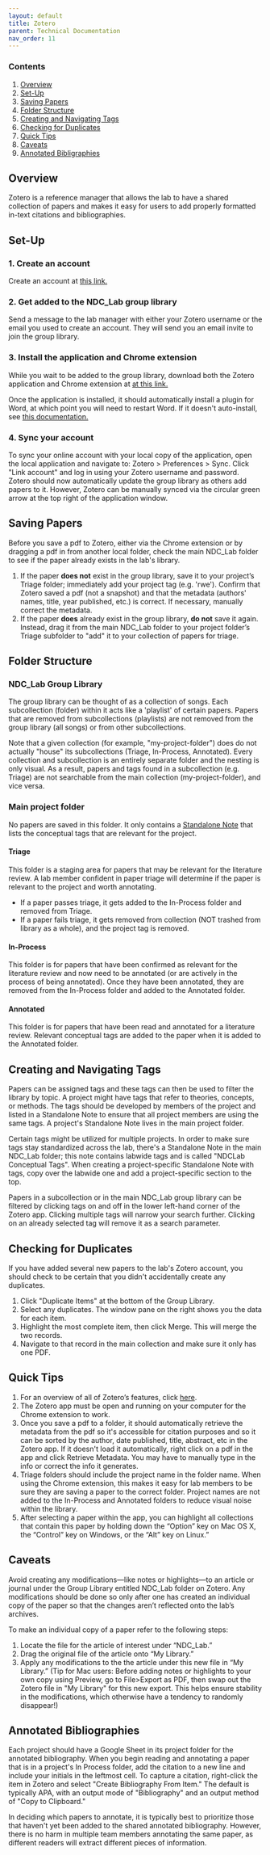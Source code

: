 ```yaml
---
layout: default
title: Zotero
parent: Technical Documentation
nav_order: 11
---
```


### Contents
1. [Overview](#overview)
2. [Set-Up](#set-up)
3. [Saving Papers](#saving-papers)
4. [Folder Structure](#folder-structure)
5. [Creating and Navigating Tags](#creating-and-navigating-tags)
6. [Checking for Duplicates](#checking-for-duplicates)
7. [Quick Tips](#quick-tips)
8. [Caveats](#caveats)
9. [Annotated Bibligraphies](#annotated-bibliographies)


## Overview

Zotero is a reference manager that allows the lab to have a shared collection of papers and makes it easy for users to add properly formatted in-text citations and bibliographies. 

## Set-Up

### 1. Create an account

Create an account at [this link.](https://www.zotero.org/user/register) 

### 2. Get added to the NDC_Lab group library

Send a message to the lab manager with either your Zotero username or the email you used to create an account. They will send you an email invite to join the group library.

### 3. Install the application and Chrome extension

While you wait to be added to the group library, download both the Zotero application and Chrome extension at [at this link.](https://www.zotero.org/download/) 

Once the application is installed, it should automatically install a plugin for Word, at which point you will need to restart Word. If it doesn't auto-install, see [this documentation.](https://www.zotero.org/support/word_processor_plugin_manual_installation)

### 4. Sync your account

To sync your online account with your local copy of the application, open the local application and navigate to: Zotero > Preferences > Sync. Click "Link account" and log in using your Zotero username and password. Zotero should now automatically update the group library as others add papers to it. However, Zotero can be manually synced via the circular green arrow at the top right of the application window. 


## Saving Papers

Before you save a pdf to Zotero, either via the Chrome extension or by dragging a pdf in from another local folder, check the main NDC_Lab folder to see if the paper already exists in the lab's library. 

1. If the paper **does not** exist in the group library, save it to your project’s Triage folder; immediately add your project tag (e.g. 'rwe'). Confirm that Zotero saved a pdf (not a snapshot) and that the metadata (authors' names, title, year published, etc.) is correct. If necessary, manually correct the metadata.
2. If the paper **does** already exist in the group library, **do not** save it again. Instead, drag it from the main NDC_Lab folder to your project folder’s Triage subfolder to "add" it to your collection of papers for triage.
    

## Folder Structure

### NDC_Lab Group Library

The group library can be thought of as a collection of songs. Each subcollection (folder) within it acts like a 'playlist' of certain papers. Papers that are removed from subcollections (playlists) are not removed from the group library (all songs) or from other subcollections. 

Note that a given collection (for example, "my-project-folder") does do not actually "house" its subcollections (Triage, In-Process, Annotated). Every collection and subcollection is an entirely separate folder and the nesting is only visual. As a result, papers and tags found in a subcollection (e.g. Triage) are not searchable from the main collection (my-project-folder), and vice versa.

### Main project folder

No papers are saved in this folder. It only contains a [Standalone Note](https://www.zotero.org/support/notes) that lists the conceptual tags that are relevant for the project. 

#### Triage 

This folder is a staging area for papers that may be relevant for the literature review. A lab member confident in paper triage will determine if the paper is relevant to the project and worth annotating.

* If a paper passes triage, it gets added to the In-Process folder and removed from Triage.
* If a paper fails triage, it gets removed from collection (NOT trashed from library as a whole), and the project tag is removed.

#### In-Process

This folder is for papers that have been confirmed as relevant for the literature review and now need to be annotated (or are actively in the process of being annotated). Once they have been annotated, they are removed from the In-Process folder and added to the Annotated folder.

#### Annotated 

This folder is for papers that have been read and annotated for a literature review. Relevant conceptual tags are added to the paper when it is added to the Annotated folder.


## Creating and Navigating Tags

Papers can be assigned tags and these tags can then be used to filter the library by topic. A project might have tags that refer to theories, concepts, or methods. The tags should be developed by members of the project and listed in a Standalone Note to ensure that all project members are using the same tags. A project's Standalone Note lives in the main project folder.

Certain tags might be utilized for multiple projects. In order to make sure tags stay standardized across the lab, there's a Standalone Note in the main NDC_Lab folder; this note contains labwide tags and is called "NDCLab Conceptual Tags". When creating a project-specific Standalone Note with tags, copy over the labwide one and add a project-specific section to the top.

Papers in a subcollection or in the main NDC_Lab group library can be filtered by clicking tags on and off in the lower left-hand corner of the Zotero app. Clicking multiple tags will narrow your search further. Clicking on an already selected tag will remove it as a search parameter. 


## Checking for Duplicates

If you have added several new papers to the lab's Zotero account, you should check to be certain that you didn't accidentally create any duplicates.

1. Click "Duplicate Items" at the bottom of the Group Library.
2. Select any duplicates.  The window pane on the right shows you the data for each item.
3. Highlight the most complete item, then click Merge.  This will merge the two records.
4. Navigate to that record in the main collection and make sure it only has one PDF.


## Quick Tips

1. For an overview of all of Zotero’s features, click [here](https://www.zotero.org/support/quick_start_guide). 
2. The Zotero app must be open and running on your computer for the Chrome extension to work.
3. Once you save a pdf to a folder, it should automatically retrieve the metadata from the pdf so it's accessible for citation purposes and so it can be sorted by the author, date published, title, abstract, etc in the Zotero app. If it doesn't load it automatically, right click on a pdf in the app and click Retrieve Metadata. You may have to manually type in the info or correct the info it generates. 
4. Triage folders should include the project name in the folder name. When using the Chrome extension, this makes it easy for lab members to be sure they are saving a paper to the correct folder. Project names are not added to the In-Process and Annotated folders to reduce visual noise within the library.
5. After selecting a paper within the app, you can highlight all collections that contain this paper by holding down the “Option” key on Mac OS X, the “Control” key on Windows, or the “Alt” key on Linux.”


## Caveats

Avoid creating any modifications—like notes or highlights—to an article or journal under the Group Library entitled NDC_Lab folder on Zotero. Any modifications should be done so only after one has created an individual copy of the paper so that the changes aren’t reflected onto the lab’s archives. 

To make an individual copy of a paper refer to the following steps: 
1. Locate the file for the article of interest under “NDC_Lab.” 
2. Drag the original file of the article onto “My Library.”
3. Apply any modifications to the the article under this new file in “My Library.” (Tip for Mac users: Before adding notes or highlights to your own copy using Preview, go to File>Export as PDF, then swap out the Zotero file in "My Library" for this new export. This helps ensure stability in the modifications, which otherwise have a tendency to randomly disappear!)

## Annotated Bibliographies

Each project should have a Google Sheet in its project folder for the annotated bibliography. When you begin reading and annotating a paper that is in a project's In Process folder, add the citation to a new line and include your initials in the leftmost cell. To capture a citation, right-click the item in Zotero and select "Create Bibliography From Item." The default is typically APA, with an output mode of "Bibliography" and an output method of "Copy to Clipboard."

In deciding which papers to annotate, it is typically best to prioritize those that haven't yet been added to the shared annotated bibliography. However, there is no harm in multiple team members annotating the same paper, as different readers will extract different pieces of information.
